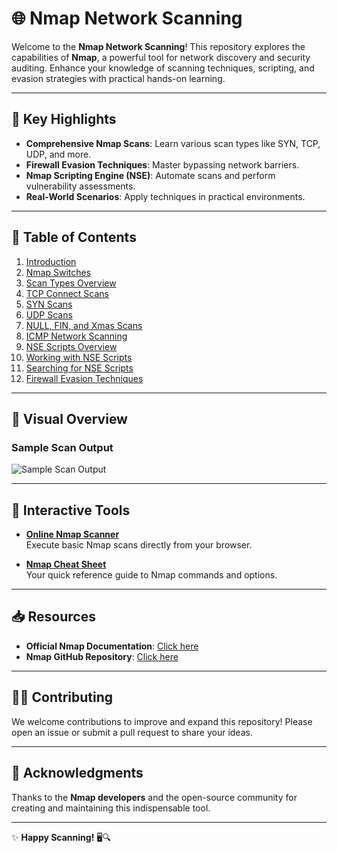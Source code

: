 # 🌐 **Nmap Network Scanning**
Welcome to the **Nmap Network Scanning**! This repository explores the capabilities of **Nmap**, a powerful tool for network discovery and security auditing. Enhance your knowledge of scanning techniques, scripting, and evasion strategies with practical hands-on learning.

---

## 🚀 **Key Highlights**
- **Comprehensive Nmap Scans**: Learn various scan types like SYN, TCP, UDP, and more.
- **Firewall Evasion Techniques**: Master bypassing network barriers.
- **Nmap Scripting Engine (NSE)**: Automate scans and perform vulnerability assessments.
- **Real-World Scenarios**: Apply techniques in practical environments.

---

## 🚀 **Table of Contents**
1. [Introduction](https://github.com/Deeptig9138/Nmap/tree/main/Introduction)
2. [Nmap Switches]()
3. [Scan Types Overview]()
4. [TCP Connect Scans]()
5. [SYN Scans]()
6. [UDP Scans]()
7. [NULL, FIN, and Xmas Scans]()
8. [ICMP Network Scanning]()
9. [NSE Scripts Overview]()
10. [Working with NSE Scripts]()
11. [Searching for NSE Scripts]()
12. [Firewall Evasion Techniques]()

---

## 📸 **Visual Overview**

### Sample Scan Output  
![Sample Scan Output](https://nmap.org/book/images/zenmap-fig-tab-nmap-output.png)

---

## 🎨 **Interactive Tools**
- **[Online Nmap Scanner](https://pentest-tools.com/network-vulnerability-scanning/port-scanner-online-nmap)**  
  Execute basic Nmap scans directly from your browser.

- **[Nmap Cheat Sheet](https://www.stationx.net/nmap-cheat-sheet/)**  
  Your quick reference guide to Nmap commands and options.

---

## 📥 **Resources**
- **Official Nmap Documentation**: [Click here](https://nmap.org/docs.html)
- **Nmap GitHub Repository**: [Click here](https://github.com/nmap/nmap)

---

## 👨‍💻 **Contributing**
We welcome contributions to improve and expand this repository! Please open an issue or submit a pull request to share your ideas.

---

## 🏅 **Acknowledgments**
Thanks to the **Nmap developers** and the open-source community for creating and maintaining this indispensable tool.

---

✨ **Happy Scanning!** 🖥️🔍
